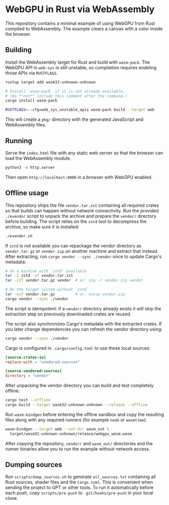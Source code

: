 # WebGPU in Rust via WebAssembly

This repository contains a minimal example of using WebGPU from Rust
compiled to WebAssembly. The example clears a canvas with a color
inside the browser.

## Building

Install the WebAssembly target for Rust and build with `wasm-pack`.
The WebGPU API in `web-sys` is still unstable, so compilation requires
enabling those APIs via `RUSTFLAGS`.

```bash
rustup target add wasm32-unknown-unknown

# Install `wasm-pack` if it is not already available.
# (Do **not** include this comment after the command.)
cargo install wasm-pack

RUSTFLAGS=--cfg=web_sys_unstable_apis wasm-pack build --target web
```

This will create a `pkg/` directory with the generated JavaScript and
WebAssembly files.

## Running

Serve the `index.html` file with any static web server so that the
browser can load the WebAssembly module.

```bash
python3 -m http.server
```

Then open `http://localhost:8000` in a browser with WebGPU enabled.

## Offline usage

This repository ships the file `vendor.tar.zst` containing all required
crates so that builds can happen without network connectivity. Run the
provided `./evendor` script to unpack the archive and prepare the `vendor/`
directory before building. The script relies on the `zstd` tool to
decompress the archive, so make sure it is installed:

```bash
./evendor.sh
```

If `zstd` is not available you can repackage the vendor directory as
`vendor.tar.gz` or `vendor.zip` on another machine and extract that
instead. After extracting, run `cargo vendor --sync ./vendor` once to
update Cargo's metadata:

```bash
# On a machine with `zstd` available
tar -I zstd -xf vendor.tar.zst
tar -czf vendor.tar.gz vendor  # or: zip -r vendor.zip vendor

# On the target system without `zstd`
tar -xzf vendor.tar.gz         # or: unzip vendor.zip
cargo vendor --sync ./vendor
```

The script is idempotent: if a `vendor/` directory already exists it will skip
the extraction step so previously downloaded crates are reused.

The script also synchronizes Cargo's metadata with the extracted crates. If
you later change dependencies you can refresh the vendor directory using:

```bash
cargo vendor --sync ./vendor
```

Cargo is configured in `.cargo/config.toml` to use these local sources:

```toml
[source.crates-io]
replace-with = "vendored-sources"

[source.vendored-sources]
directory = "vendor"
```

After unpacking the vendor directory you can build and test completely
offline:

```bash
cargo test --offline
cargo build --target wasm32-unknown-unknown --release --offline
```

Run `wasm-bindgen` before entering the offline sandbox and copy the resulting
files along with any required runners (for example `node` or `wasmtime`):

```bash
wasm-bindgen --target web --out-dir wasm_out \
  target/wasm32-unknown-unknown/release/webgpu_wasm.wasm
```

After copying the repository, `vendor/` and `wasm_out/` directories and the
runner binaries allow you to run the example without network access.


## Dumping sources

Run `scripts/dump_sources.sh` to generate `all_sources.txt` containing all Rust
sources, shader files and the `Cargo.toml`. This is convenient when sending the
project to GPT or other tools. To run it automatically before each push, copy
`scripts/pre-push` to `.git/hooks/pre-push` in your local clone.

